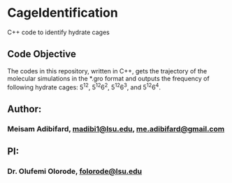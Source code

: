 # CageIdentification
C++ code to identify hydrate cages

## Code Objective
The codes in this repository, written in C++, gets the trajectory of the molecular simulations in the *.gro format and outputs the frequency of following hydrate cages: 5<sup>12</sup>, 5<sup>12</sup>6<sup>2</sup>, 5<sup>12</sup>6<sup>3</sup>, and 5<sup>12</sup>6<sup>4</sup>. 

## Author:
### Meisam Adibifard, madibi1@lsu.edu, me.adibifard@gmail.com

## PI:
### Dr. Olufemi Olorode, folorode@lsu.edu
